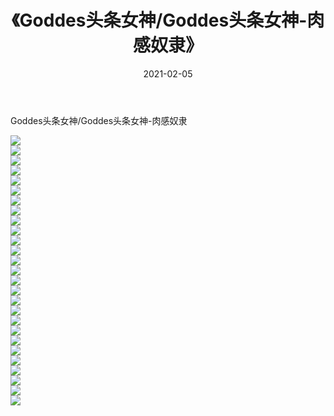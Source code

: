 ﻿---
layout: post
title:  《Goddes头条女神/Goddes头条女神-肉感奴隶》
date:   2021-02-05
img: http://img.660000.xyz/Sharelink/网络美图/2021/Goddes头条女神/Goddes头条女神-肉感奴隶/000.jpg
categories: [美女, 清纯, 唯美]
---

Goddes头条女神/Goddes头条女神-肉感奴隶

 ![](http://img.660000.xyz/Sharelink/网络美图/2021/Goddes头条女神/Goddes头条女神-肉感奴隶/001.jpg) <br>![](http://img.660000.xyz/Sharelink/网络美图/2021/Goddes头条女神/Goddes头条女神-肉感奴隶/002.jpg) <br>![](http://img.660000.xyz/Sharelink/网络美图/2021/Goddes头条女神/Goddes头条女神-肉感奴隶/003.jpg) <br>![](http://img.660000.xyz/Sharelink/网络美图/2021/Goddes头条女神/Goddes头条女神-肉感奴隶/004.jpg) <br>![](http://img.660000.xyz/Sharelink/网络美图/2021/Goddes头条女神/Goddes头条女神-肉感奴隶/005.jpg) <br>![](http://img.660000.xyz/Sharelink/网络美图/2021/Goddes头条女神/Goddes头条女神-肉感奴隶/006.jpg) <br>![](http://img.660000.xyz/Sharelink/网络美图/2021/Goddes头条女神/Goddes头条女神-肉感奴隶/007.jpg) <br>![](http://img.660000.xyz/Sharelink/网络美图/2021/Goddes头条女神/Goddes头条女神-肉感奴隶/008.jpg) <br>![](http://img.660000.xyz/Sharelink/网络美图/2021/Goddes头条女神/Goddes头条女神-肉感奴隶/009.jpg) <br>![](http://img.660000.xyz/Sharelink/网络美图/2021/Goddes头条女神/Goddes头条女神-肉感奴隶/010.jpg) <br>![](http://img.660000.xyz/Sharelink/网络美图/2021/Goddes头条女神/Goddes头条女神-肉感奴隶/011.jpg) <br>![](http://img.660000.xyz/Sharelink/网络美图/2021/Goddes头条女神/Goddes头条女神-肉感奴隶/012.jpg) <br>![](http://img.660000.xyz/Sharelink/网络美图/2021/Goddes头条女神/Goddes头条女神-肉感奴隶/013.jpg) <br>![](http://img.660000.xyz/Sharelink/网络美图/2021/Goddes头条女神/Goddes头条女神-肉感奴隶/014.jpg) <br>![](http://img.660000.xyz/Sharelink/网络美图/2021/Goddes头条女神/Goddes头条女神-肉感奴隶/015.jpg) <br>![](http://img.660000.xyz/Sharelink/网络美图/2021/Goddes头条女神/Goddes头条女神-肉感奴隶/016.jpg) <br>![](http://img.660000.xyz/Sharelink/网络美图/2021/Goddes头条女神/Goddes头条女神-肉感奴隶/017.jpg) <br>![](http://img.660000.xyz/Sharelink/网络美图/2021/Goddes头条女神/Goddes头条女神-肉感奴隶/018.jpg) <br>![](http://img.660000.xyz/Sharelink/网络美图/2021/Goddes头条女神/Goddes头条女神-肉感奴隶/019.jpg) <br>![](http://img.660000.xyz/Sharelink/网络美图/2021/Goddes头条女神/Goddes头条女神-肉感奴隶/020.jpg) <br>![](http://img.660000.xyz/Sharelink/网络美图/2021/Goddes头条女神/Goddes头条女神-肉感奴隶/021.jpg) <br>![](http://img.660000.xyz/Sharelink/网络美图/2021/Goddes头条女神/Goddes头条女神-肉感奴隶/022.jpg) <br>![](http://img.660000.xyz/Sharelink/网络美图/2021/Goddes头条女神/Goddes头条女神-肉感奴隶/023.jpg) <br>![](http://img.660000.xyz/Sharelink/网络美图/2021/Goddes头条女神/Goddes头条女神-肉感奴隶/024.jpg) <br>![](http://img.660000.xyz/Sharelink/网络美图/2021/Goddes头条女神/Goddes头条女神-肉感奴隶/025.jpg) <br>![](http://img.660000.xyz/Sharelink/网络美图/2021/Goddes头条女神/Goddes头条女神-肉感奴隶/026.jpg) <br>![](http://img.660000.xyz/Sharelink/网络美图/2021/Goddes头条女神/Goddes头条女神-肉感奴隶/027.jpg) <br>
